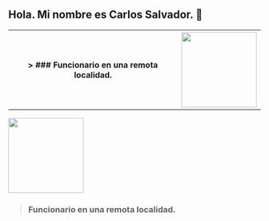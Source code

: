 ## Hola. Mi nombre es Carlos Salvador. 👋

<table>
  <tr>
    <th>> ### Funcionario en una remota localidad.</th>
    <th><img src="https://avatars.githubusercontent.com/u/187865778?v=4" width="150"></th>
  </tr>
</table>


<img src="https://avatars.githubusercontent.com/u/187865778?v=4" width="150">

>
> ### Funcionario en una remota localidad. 
<!--
**ObidioTimoteo/ObidioTimoteo** is a ✨ _special_ ✨ repository because its `README.md` (this file) appears on your GitHub profile.

Here are some ideas to get you started:

- 🔭 I’m currently working on ...
- 🌱 I’m currently learning ...
- 👯 I’m looking to collaborate on ...
- 🤔 I’m looking for help with ...
- 💬 Ask me about ...
- 📫 How to reach me: ...
- 😄 Pronouns: ...
- ⚡ Fun fact: ...
-->
